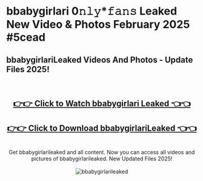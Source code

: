 # bbabygirlari 0𝚗𝚕𝚢*𝚏𝚊𝚗𝚜 Leaked New Video & Photos February 2025 #5cead

<h2>bbabygirlariLeaked Videos And Photos - Update Files 2025!</h2>
<br>
<div align="center">
<h2><a href="https://mediaupload.pro?title=bbabygirlari&ref=11F" rel="nofollow">👉👉 Click to Watch bbabygirlari Leaked 👈👈</a></h2>
<h2><a href="https://mediaupload.pro?title=bbabygirlari&ref=11F" rel="nofollow">👉👉 Click to Download bbabygirlariLeaked 👈👈</a></h2>
<br>
Get bbabygirlarileaked and all content. Now you can access all videos and pictures of bbabygirlarileaked. New Updated Files 2025!
<br>
<br>
<a href="https://mediaupload.pro?title=bbabygirlari&ref=11F" rel="nofollow" data-target="animated-image.originalLink"><img src="https://i.ibb.co/Gkj2r4b/banner.png" alt="bbabygirlarileaked" style="max-width: 100%; display: inline-block;" data-target="animated-image.originalImage"></a>
</div>
<br>

